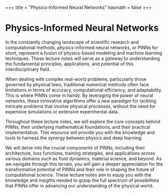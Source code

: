 +++
title = "Physics-Informed Neural Networks"
hasmath = false
+++

# Physics-Informed Neural Networks

In the constantly changing landscape of scientific research and computational methods, physics-informed neural networks, or PINNs for short, represent a fusion of physics-based modeling and machine learning techniques. These lecture notes will serve as a gateway to understanding the fundamental principles, applications, and potential of this interdisciplinary field.

When dealing with complex real-world problems, particularly those governed by physical laws, traditional numerical methods often face limitations in terms of accuracy, computational efficiency, and adaptability. This is where PINNs come in handy. By leveraging the power of neural networks, these innovative algorithms offer a new paradigm for tackling intricate problems that involve physical processes, without the need for expensive simulations or extensive experimental data.

Throughout these lecture notes, we will explore the core concepts behind PINNs, their underlying mathematical foundations, and their practical implementation. This resource will provide you with the knowledge and tools to harness the synergy between physics and deep learning.

We will delve into the crucial components of PINNs, including their architecture, loss functions, training strategies, and applications across various domains such as fluid dynamics, material science, and beyond. As we navigate through this terrain, you will gain a deeper appreciation for the transformative potential of PINNs and their role in shaping the future of computational science. These lecture notes aim to equip you with the knowledge and insights needed to grasp the full spectrum of possibilities that PINNs offer in advancing our understanding of the physical world.
